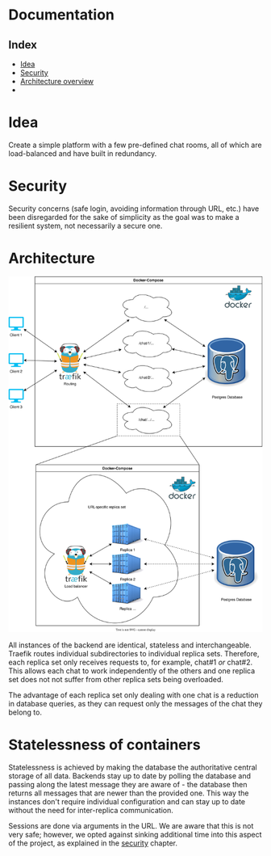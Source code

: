 # Documentation
## Index
- [Idea](#idea)
- [Security](#security)
- [Architecture overview](#architecture)
- [](#statelessness-of-containers)

# Idea
Create a simple platform with a few pre-defined chat rooms, all of which are load-balanced and have built in redundancy.

# Security
Security concerns (safe login, avoiding information through URL, etc.) have been disregarded for the sake of simplicity as the goal was to make a resilient system, not necessarily a secure one.

# Architecture
![](Documentation/architecture.drawio.svg)

All instances of the backend are identical, stateless and interchangeable. 
Traefik routes individual subdirectories to individual replica sets. Therefore, each replica set only receives requests to, for example, chat#1 *or* chat#2. This allows each chat to work independently of the others and one replica set does not not suffer from other replica sets being overloaded.

The advantage of each replica set only dealing with one chat is a reduction in database queries, as they can request only the messages of the chat they belong to.

# Statelessness of containers
Statelessness is achieved by making the database the authoritative central storage of all data. Backends stay up to date by polling the database and passing along the latest message they are aware of - the database then returns all messages that are newer than the provided one. This way the instances don't require individual configuration and can stay up to date without the need for inter-replica communication.

Sessions are done via arguments in the URL. We are aware that this is not very safe; however, we opted against sinking additional time into this aspect of the project, as explained in the [security](#security) chapter.
